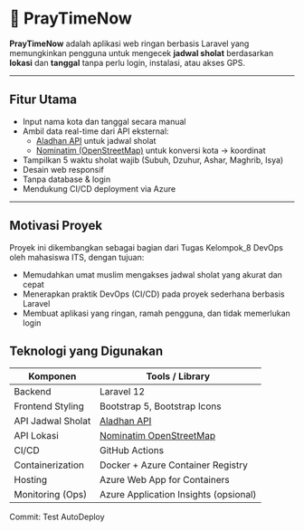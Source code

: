 # 🕌 PrayTimeNow

**PrayTimeNow** adalah aplikasi web ringan berbasis Laravel yang memungkinkan pengguna untuk mengecek **jadwal sholat** berdasarkan **lokasi** dan **tanggal** tanpa perlu login, instalasi, atau akses GPS.

---

## Fitur Utama

-   Input nama kota dan tanggal secara manual
-   Ambil data real-time dari API eksternal:
    -   [Aladhan API](https://aladhan.com/prayer-times-api) untuk jadwal sholat
    -   [Nominatim (OpenStreetMap)](https://nominatim.org/) untuk konversi kota → koordinat
-   Tampilkan 5 waktu sholat wajib (Subuh, Dzuhur, Ashar, Maghrib, Isya)
-   Desain web responsif
-   Tanpa database & login
-   Mendukung CI/CD deployment via Azure

---

## Motivasi Proyek

Proyek ini dikembangkan sebagai bagian dari Tugas Kelompok_8 DevOps oleh mahasiswa ITS, dengan tujuan:

-   Memudahkan umat muslim mengakses jadwal sholat yang akurat dan cepat
-   Menerapkan praktik DevOps (CI/CD) pada proyek sederhana berbasis Laravel
-   Membuat aplikasi yang ringan, ramah pengguna, dan tidak memerlukan login

## Teknologi yang Digunakan

| Komponen          | Tools / Library                                   |
| ----------------- | ------------------------------------------------- |
| Backend           | Laravel 12                                        |
| Frontend Styling  | Bootstrap 5, Bootstrap Icons                      |
| API Jadwal Sholat | [Aladhan API](https://aladhan.com)                |
| API Lokasi        | [Nominatim OpenStreetMap](https://nominatim.org/) |
| CI/CD             | GitHub Actions                                    |
| Containerization  | Docker + Azure Container Registry                 |
| Hosting           | Azure Web App for Containers                      |
| Monitoring (Ops)  | Azure Application Insights (opsional)             |

Commit: Test AutoDeploy
